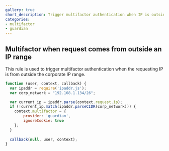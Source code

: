 ```yaml
---
gallery: true
short_description: Trigger multifactor authentication when IP is outside the expected range
categories:
- multifactor
- guardian
---
```


## Multifactor when request comes from outside an IP range

This rule is used to trigger multifactor authentication when the requesting IP is from outside the corporate IP range.

```js
function (user, context, callback) {
  var ipaddr = require('ipaddr.js');
  var corp_network = "192.168.1.134/26";

  var current_ip = ipaddr.parse(context.request.ip); 
  if (!current_ip.match(ipaddr.parseCIDR(corp_network))) {
    context.multifactor = {
        provider: 'guardian',
        ignoreCookie: true
    };  
  }
  
  callback(null, user, context);
}
```
